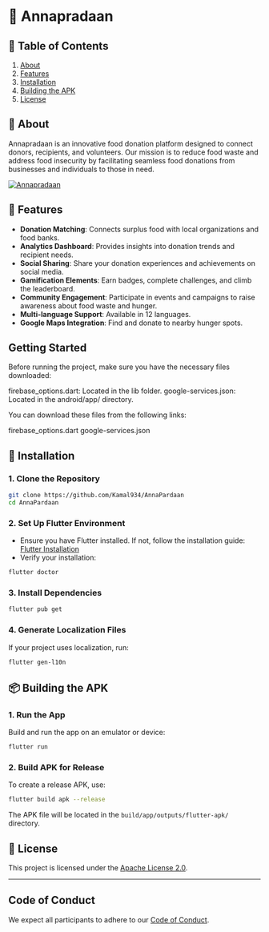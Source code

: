 
# 🥘 Annapradaan

## 📖 Table of Contents
1. [About](#About)
2. [Features](#Features)
3. [Installation](#Installation)
4. [Building the APK](#Building-the-apk)
5. [License](#license)

## 🧐 About
Annapradaan is an innovative food donation platform designed to connect donors, recipients, and volunteers. Our mission is to reduce food waste and address food insecurity by facilitating seamless food donations from businesses and individuals to those in need.

[![Annapradaan](https://img.youtube.com/vi/YZE8RA6noig/hqdefault.jpg)](https://www.youtube.com/watch?v=YZE8RA6noig)


## 🌟 Features
- **Donation Matching**: Connects surplus food with local organizations and food banks.
- **Analytics Dashboard**: Provides insights into donation trends and recipient needs.
- **Social Sharing**: Share your donation experiences and achievements on social media.
- **Gamification Elements**: Earn badges, complete challenges, and climb the leaderboard.
- **Community Engagement**: Participate in events and campaigns to raise awareness about food waste and hunger.
- **Multi-language Support**: Available in 12 languages.
- **Google Maps Integration**: Find and donate to nearby hunger spots.

## Getting Started

Before running the project, make sure you have the necessary files downloaded:

 firebase_options.dart: Located in the lib folder.
 google-services.json: Located in the android/app/ directory.

You can download these files from the following links:

 firebase_options.dart
 google-services.json

## 🚀 Installation

### 1. Clone the Repository
```bash
git clone https://github.com/Kamal934/AnnaPardaan
cd AnnaPardaan
```

### 2. Set Up Flutter Environment
- Ensure you have Flutter installed. If not, follow the installation guide: [Flutter Installation](https://flutter.dev/docs/get-started/install)
- Verify your installation:
```bash
flutter doctor
```

### 3. Install Dependencies
```bash
flutter pub get
```

### 4. Generate Localization Files
If your project uses localization, run:
```bash
flutter gen-l10n
```

## 📦 Building the APK

### 1. Run the App
Build and run the app on an emulator or device:
```bash
flutter run
```

### 2. Build APK for Release
To create a release APK, use:
```bash
flutter build apk --release
```
The APK file will be located in the `build/app/outputs/flutter-apk/` directory.

## 📜 License
This project is licensed under the [Apache License 2.0](https://www.apache.org/licenses/LICENSE-2.0).

---

## Code of Conduct
We expect all participants to adhere to our [Code of Conduct](CODE_OF_CONDUCT.md).


